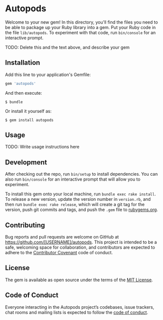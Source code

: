 # Autopods

Welcome to your new gem! In this directory, you'll find the files you need to be able to package up your Ruby library into a gem. Put your Ruby code in the file `lib/autopods`. To experiment with that code, run `bin/console` for an interactive prompt.

TODO: Delete this and the text above, and describe your gem

## Installation

Add this line to your application's Gemfile:

```ruby
gem 'autopods'
```

And then execute:

    $ bundle

Or install it yourself as:

    $ gem install autopods

## Usage

TODO: Write usage instructions here

## Development

After checking out the repo, run `bin/setup` to install dependencies. You can also run `bin/console` for an interactive prompt that will allow you to experiment.

To install this gem onto your local machine, run `bundle exec rake install`. To release a new version, update the version number in `version.rb`, and then run `bundle exec rake release`, which will create a git tag for the version, push git commits and tags, and push the `.gem` file to [rubygems.org](https://rubygems.org).

## Contributing

Bug reports and pull requests are welcome on GitHub at https://github.com/[USERNAME]/autopods. This project is intended to be a safe, welcoming space for collaboration, and contributors are expected to adhere to the [Contributor Covenant](http://contributor-covenant.org) code of conduct.

## License

The gem is available as open source under the terms of the [MIT License](https://opensource.org/licenses/MIT).

## Code of Conduct

Everyone interacting in the Autopods project’s codebases, issue trackers, chat rooms and mailing lists is expected to follow the [code of conduct](https://github.com/[USERNAME]/autopods/blob/master/CODE_OF_CONDUCT.md).
